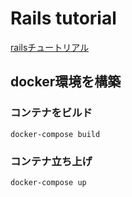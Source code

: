# Rails tutorial
[railsチュートリアル](https://railstutorial.jp/chapters/beginning?version=5.0)

## docker環境を構築

### コンテナをビルド
```
docker-compose build
```

### コンテナ立ち上げ
```
docker-compose up
```
